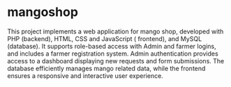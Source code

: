 # mangoshop
This project implements a web application for mango shop, developed with
PHP (backend), HTML, CSS and JavaScript ( frontend), and MySQL
(database). It supports role-based access with Admin and farmer logins, and
includes a farmer registration system. Admin authentication provides access
to a dashboard displaying new requests and form submissions. The database
efficiently manages mango related data, while the frontend ensures a
responsive and interactive user experience.
